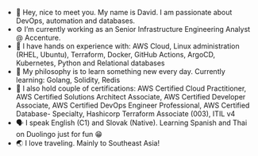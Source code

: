 - 👋 Hey, nice to meet you. My name is David. I am passionate about DevOps, automation and databases.
- ⚙️ I’m currently working as an Senior Infrastructure Engineering Analyst @ Accenture.
- 👐 I have hands on experience with: AWS Cloud, Linux administration (RHEL, Ubuntu), Terraform, Docker, GitHub Actions, ArgoCD, Kubernetes, Python and Relational databases
- 🧠 My philosophy is to learn something new every day. Currently learning: Golang, Solidity, Redis
- 📃 I also hold couple of certifications: AWS Certified Cloud Practitioner, AWS Certified Solutions Architect Associate, AWS Certified Developer Associate, AWS Certified DevOps Engineer Professional, AWS Certified Database- Specialty, Hashicorp Terraform Associate (003), ITIL v4
- 🗣️ I speak English (C1) and Slovak (Native). Learning Spanish and Thai on Duolingo just for fun 😁
- 🌏 I love traveling. Mainly to Southeast Asia!

<!---
david-kraslan/david-kraslan is a ✨ special ✨ repository because its `README.md` (this file) appears on your GitHub profile.
You can click the Preview link to take a look at your changes.
--->

